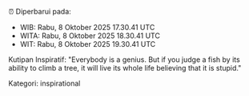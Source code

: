 ⏰ Diperbarui pada:
- WIB: Rabu, 8 Oktober 2025 17.30.41 UTC
- WITA: Rabu, 8 Oktober 2025 18.30.41 UTC
- WIT: Rabu, 8 Oktober 2025 19.30.41 UTC

Kutipan Inspiratif:
"Everybody is a genius. But if you judge a fish by its ability to climb a tree, it will live its whole life believing that it is stupid."


Kategori: inspirational

